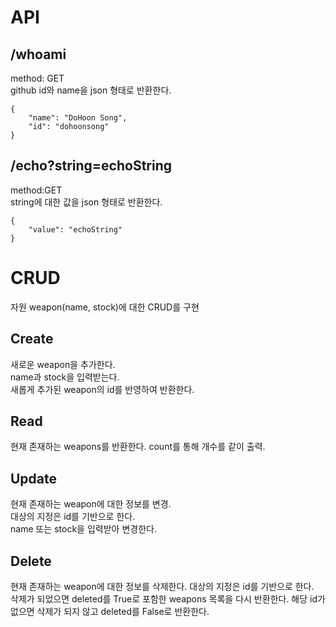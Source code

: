 # API

## /whoami
method: GET  
github id와 name을 json 형태로 반환한다.
```
{
    "name": "DoHoon Song",
    "id": "dohoonsong"
}
```


## /echo?string=echoString
method:GET  
string에 대한 값을 json 형태로 반환한다.  
```
{
    "value": "echoString"
}
```

# CRUD
자원 weapon(name, stock)에 대한 CRUD를 구현  

## Create
새로운 weapon을 추가한다.  
name과 stock을 입력받는다.  
새롭게 추가된 weapon의 id를 반영하여 반환한다.

## Read
현재 존재하는 weapons를 반환한다. count를 통해 개수를 같이 출력.

## Update
현재 존재하는 weapon에 대한 정보를 변경.  
대상의 지정은 id를 기반으로 한다.  
name 또는 stock을 입력받아 변경한다.  

## Delete
현재 존재하는 weapon에 대한 정보를 삭제한다.
대상의 지정은 id를 기반으로 한다.  
삭제가 되었으면 deleted를 True로 포함한 weapons 목록을 다시 반환한다.
해당 id가 없으면 삭제가 되지 않고 deleted를 False로 반환한다.